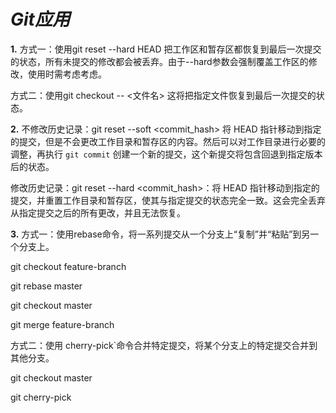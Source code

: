 # ***Git应用***

**1.** 方式一：使用git reset --hard HEAD 把工作区和暂存区都恢复到最后一次提交的状态，所有未提交的修改都会被丢弃。由于--hard参数会强制覆盖工作区的修改，使用时需考虑考虑。

方式二：使用git checkout -- <文件名> 这将把指定文件恢复到最后一次提交的状态。

**2.** 不修改历史记录：git reset --soft <commit_hash> 将 HEAD 指针移动到指定的提交，但是不会更改工作目录和暂存区的内容。然后可以对工作目录进行必要的调整，再执行 `git commit` 创建一个新的提交，这个新提交将包含回退到指定版本后的状态。

修改历史记录：git reset --hard <commit_hash>：将 HEAD 指针移动到指定的提交，并重置工作目录和暂存区，使其与指定提交的状态完全一致。这会完全丢弃从指定提交之后的所有更改，并且无法恢复。

**3.** 方式一：使用rebase命令，将一系列提交从一个分支上“复制”并“粘贴”到另一个分支上。

git checkout feature-branch

git rebase master

git checkout master

git merge feature-branch

方式二：使用 cherry-pick`命令合并特定提交，将某个分支上的特定提交合并到其他分支。

git checkout master

git cherry-pick <commit-hash>

